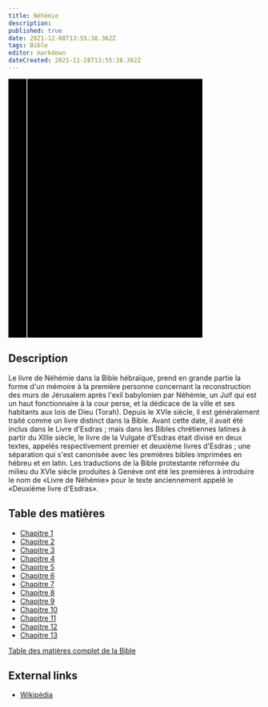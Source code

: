 ```yaml
---
title: Néhémie
description: 
published: true
date: 2021-12-08T13:55:38.362Z
tags: Bible
editor: markdown
dateCreated: 2021-11-28T13:55:38.362Z
---
```


<div class="urantiapedia-book-front urantiapedia-book-bible">
<svg xmlns="http://www.w3.org/2000/svg"
	width="102.6mm" height="136.8mm"
	viewBox="0 0 102.6 136.8" version="1.1">
	<g transform="translate(-7,-5)">
		<rect width="9.6" height="136.8" x="7" y="5" />
		<rect width="96.9" height="136.8" x="17" y="5" />
		<text style="font-size:5px" x="61" y="22">LA BIBLE</text>
		<text style="font-size:4px" x="61" y="125">French Louis Segond Bible, 1910</text>
		<text style="font-size:9px" x="61" y="60">Néhémie</text>
	</g>
</svg>
</div>

## Description


Le livre de Néhémie dans la Bible hébraïque, prend en grande partie la forme d'un mémoire à la première personne concernant la reconstruction des murs de Jérusalem après l'exil babylonien par Néhémie, un Juif qui est un haut fonctionnaire à la cour perse, et la dédicace de la ville et ses habitants aux lois de Dieu (Torah). Depuis le XVIe siècle, il est généralement traité comme un livre distinct dans la Bible. Avant cette date, il avait été inclus dans le Livre d'Esdras ; mais dans les Bibles chrétiennes latines à partir du XIIIe siècle, le livre de la Vulgate d'Esdras était divisé en deux textes, appelés respectivement premier et deuxième livres d'Esdras ; une séparation qui s'est canonisée avec les premières bibles imprimées en hébreu et en latin. Les traductions de la Bible protestante réformée du milieu du XVIe siècle produites à Genève ont été les premières à introduire le nom de «Livre de Néhémie» pour le texte anciennement appelé le «Deuxième livre d'Esdras».

## Table des matières

- [Chapitre 1](/fr/Bible/Nehemiah/1)
- [Chapitre 2](/fr/Bible/Nehemiah/2)
- [Chapitre 3](/fr/Bible/Nehemiah/3)
- [Chapitre 4](/fr/Bible/Nehemiah/4)
- [Chapitre 5](/fr/Bible/Nehemiah/5)
- [Chapitre 6](/fr/Bible/Nehemiah/6)
- [Chapitre 7](/fr/Bible/Nehemiah/7)
- [Chapitre 8](/fr/Bible/Nehemiah/8)
- [Chapitre 9](/fr/Bible/Nehemiah/9)
- [Chapitre 10](/fr/Bible/Nehemiah/10)
- [Chapitre 11](/fr/Bible/Nehemiah/11)
- [Chapitre 12](/fr/Bible/Nehemiah/12)
- [Chapitre 13](/fr/Bible/Nehemiah/13)


[Table des matières complet de la Bible](/fr/index/bible)


## External links

- [Wikipédia](https://en.wikipedia.org/wiki/Book_of_Nehemiah)